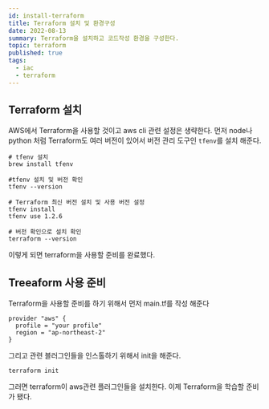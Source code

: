 ```yaml
---
id: install-terraform
title: Terraform 설치 및 환경구성
date: 2022-08-13
summary: Terraform을 설치하고 코드작성 환경을 구성한다.
topic: terraform
published: true
tags:
  - iac
  - terraform
---
```

## Terraform 설치
AWS에서 Terraform을 사용할 것이고 aws cli 관련 설정은 생략한다.
먼저 node나 python 처럼 Terraform도 여러 버전이 있어서 버전 관리 도구인 `tfenv`를 설치 해준다.
```shell
# tfenv 설치
brew install tfenv

#tfenv 설치 및 버전 확인
tfenv --version

# Terraform 최신 버전 설치 및 사용 버전 설정
tfenv install
tfenv use 1.2.6

# 버전 확인으로 설치 확인
terraform --version
```
이렇게 되면 terraform을 사용할 준비를 완료했다.

## Treeaform 사용 준비
Terraform을 사용할 준비를 하기 위해서 먼저 main.tf를 작성 해준다
```
provider "aws" {
  profile = "your profile"
  region = "ap-northeast-2"
}
```

그리고 관련 블러그인들을 인스톨하기 위해서 init을 해준다.
```
terraform init
```

그러면 terraform이 aws관련 플러그인들을 설치한다. 이제 Terraform을 학습할 준비가 됐다.
 